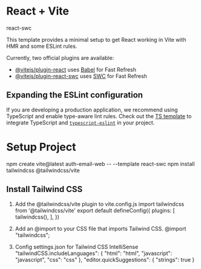 # React + Vite
react-swc

This template provides a minimal setup to get React working in Vite with HMR and some ESLint rules.

Currently, two official plugins are available:

- [@vitejs/plugin-react](https://github.com/vitejs/vite-plugin-react/blob/main/packages/plugin-react/README.md) uses [Babel](https://babeljs.io/) for Fast Refresh
- [@vitejs/plugin-react-swc](https://github.com/vitejs/vite-plugin-react-swc) uses [SWC](https://swc.rs/) for Fast Refresh

## Expanding the ESLint configuration

If you are developing a production application, we recommend using TypeScript and enable type-aware lint rules. Check out the [TS template](https://github.com/vitejs/vite/tree/main/packages/create-vite/template-react-ts) to integrate TypeScript and [`typescript-eslint`](https://typescript-eslint.io) in your project.

# Setup Project
npm create vite@latest auth-email-web -- --template react-swc
npm install tailwindcss @tailwindcss/vite

## Install Tailwind CSS
1. Add the @tailwindcss/vite plugin to vite.config.js
    import tailwindcss from '@tailwindcss/vite'
    export default defineConfig({
      plugins: [
        tailwindcss(),
      ],
    })

2. Add an @import to your CSS file that imports Tailwind CSS.
    @import "tailwindcss";

3. Config settings.json for Tailwind CSS IntelliSense
   "tailwindCSS.includeLanguages": {
      "html": "html",
      "javascript": "javascript",
      "css": "css"
   },
   "editor.quickSuggestions": {
      "strings": true
   }